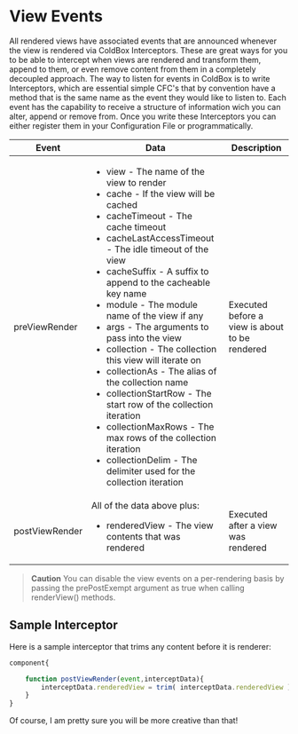 # View Events

All rendered views have associated events that are announced whenever the view is rendered via ColdBox Interceptors. These are great ways for you to be able to intercept when views are rendered and transform them, append to them, or even remove content from them in a completely decoupled approach. The way to listen for events in ColdBox is to write Interceptors, which are essential simple CFC's that by convention have a method that is the same name as the event they would like to listen to. Each event has the capability to receive a structure of information wich you can alter, append or remove from. Once you write these Interceptors you can either register them in your Configuration File or programmatically.

|Event|Data|Description|
|--|--|--|
|preViewRender |<ul><li>view - The name of the view to render</li><li>cache - If the view will be cached</li><li>cacheTimeout - The cache timeout</li><li>cacheLastAccessTimeout - The idle timeout of the view</li><li>cacheSuffix - A suffix to append to the cacheable key name</li><li>module - The module name of the view if any</li><li>args - The arguments to pass into the view</li><li>collection - The collection this view will iterate on</li><li>collectionAs - The alias of the collection name</li><li>collectionStartRow - The start row of the collection iteration</li><li>collectionMaxRows - The max rows of the collection iteration</li><li>collectionDelim - The delimiter used for the collection iteration </li>|Executed before a view is about to be rendered|
|postViewRender |All of the data above plus:<ul><li>renderedView - The view contents that was rendered </li></ul>|Executed after a view was rendered|

> **Caution** You can disable the view events on a per-rendering basis by passing the prePostExempt argument as true when calling renderView() methods.

## Sample Interceptor

Here is a sample interceptor that trims any content before it is renderer:

```js
component{

	function postViewRender(event,interceptData){
		interceptData.renderedView = trim( interceptData.renderedView );
	}
}
```

Of course, I am pretty sure you will be more creative than that!
